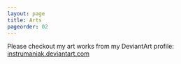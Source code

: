 ```yaml
---
layout: page
title: Arts
pageorder: 02
---
```


Please checkout my art works from my DeviantArt profile: <a href="http://instrumaniak.deviantart.com/">instrumaniak.deviantart.com </a>